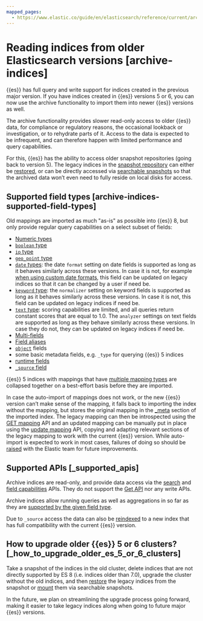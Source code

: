 ```yaml
---
mapped_pages:
  - https://www.elastic.co/guide/en/elasticsearch/reference/current/archive-indices.html
---
```


# Reading indices from older Elasticsearch versions [archive-indices]

{{es}} has full query and write support for indices created in the previous major version. If you have indices created in {{es}} versions 5 or 6, you can now use the archive functionality to import them into newer {{es}} versions as well.

The archive functionality provides slower read-only access to older {{es}} data, for compliance or regulatory reasons, the occasional lookback or investigation, or to rehydrate parts of it. Access to the data is expected to be infrequent, and can therefore happen with limited performance and query capabilities.

For this, {{es}} has the ability to access older snapshot repositories (going back to version 5). The legacy indices in the [snapshot repository](../../tools/snapshot-and-restore.md) can either be [restored](https://www.elastic.co/docs/api/doc/elasticsearch/operation/operation-snapshot-restore), or can be directly accessed via [searchable snapshots](../../tools/snapshot-and-restore/searchable-snapshots.md) so that the archived data won’t even need to fully reside on local disks for access.


## Supported field types [archive-indices-supported-field-types] 

Old mappings are imported as much "as-is" as possible into {{es}} 8, but only provide regular query capabilities on a select subset of fields:

* [Numeric types](asciidocalypse://docs/elasticsearch/docs/reference/elasticsearch/mapping-reference/number.md)
* [`boolean` type](asciidocalypse://docs/elasticsearch/docs/reference/elasticsearch/mapping-reference/boolean.md)
* [`ip` type](asciidocalypse://docs/elasticsearch/docs/reference/elasticsearch/mapping-reference/ip.md)
* [`geo_point` type](asciidocalypse://docs/elasticsearch/docs/reference/elasticsearch/mapping-reference/geo-point.md)
* [`date` types](asciidocalypse://docs/elasticsearch/docs/reference/elasticsearch/mapping-reference/date.md): the date `format` setting on date fields is supported as long as it behaves similarly across these versions. In case it is not, for example [when using custom date formats](https://www.elastic.co/guide/en/elasticsearch/reference/7.17/migrate-to-java-time.html), this field can be updated on legacy indices so that it can be changed by a user if need be.
* [`keyword` type](asciidocalypse://docs/elasticsearch/docs/reference/elasticsearch/mapping-reference/keyword.md#keyword-field-type): the `normalizer` setting on keyword fields is supported as long as it behaves similarly across these versions. In case it is not, this field can be updated on legacy indices if need be.
* [`text` type](asciidocalypse://docs/elasticsearch/docs/reference/elasticsearch/mapping-reference/text.md#text-field-type): scoring capabilities are limited, and all queries return constant scores that are equal to 1.0. The `analyzer` settings on text fields are supported as long as they behave similarly across these versions. In case they do not, they can be updated on legacy indices if need be.
* [Multi-fields](asciidocalypse://docs/elasticsearch/docs/reference/elasticsearch/mapping-reference/multi-fields.md)
* [Field aliases](asciidocalypse://docs/elasticsearch/docs/reference/elasticsearch/mapping-reference/field-alias.md)
* [`object`](asciidocalypse://docs/elasticsearch/docs/reference/elasticsearch/mapping-reference/object.md) fields
* some basic metadata fields, e.g. `_type` for querying {{es}} 5 indices
* [runtime fields](../../../manage-data/data-store/mapping/map-runtime-field.md)
* [`_source` field](asciidocalypse://docs/elasticsearch/docs/reference/elasticsearch/mapping-reference/mapping-source-field.md)

{{es}} 5 indices with mappings that have [multiple mapping types](https://www.elastic.co/guide/en/elasticsearch/reference/7.17/removal-of-types.html) are collapsed together on a best-effort basis before they are imported.

In case the auto-import of mappings does not work, or the new {{es}} version can’t make sense of the mapping, it falls back to importing the index without the mapping, but stores the original mapping in the [_meta](asciidocalypse://docs/elasticsearch/docs/reference/elasticsearch/mapping-reference/mapping-meta-field.md) section of the imported index. The legacy mapping can then be introspected using the [GET mapping](https://www.elastic.co/docs/api/doc/elasticsearch/operation/operation-indices-get-mapping) API and an updated mapping can be manually put in place using the [update mapping](https://www.elastic.co/docs/api/doc/elasticsearch/operation/operation-indices-put-mapping) API, copying and adapting relevant sections of the legacy mapping to work with the current {{es}} version. While auto-import is expected to work in most cases, failures of doing so should be [raised](https://github.com/elastic/elasticsearch/issues/new/choose) with the Elastic team for future improvements.


## Supported APIs [_supported_apis] 

Archive indices are read-only, and provide data access via the [search](https://www.elastic.co/docs/api/doc/elasticsearch/operation/operation-search) and [field capabilities](https://www.elastic.co/docs/api/doc/elasticsearch/operation/operation-field-caps) APIs. They do not support the [Get API](https://www.elastic.co/docs/api/doc/elasticsearch/operation/operation-get) nor any write APIs.

Archive indices allow running queries as well as aggregations in so far as they are [supported by the given field type](#archive-indices-supported-field-types).

Due to `_source` access the data can also be [reindexed](https://www.elastic.co/docs/api/doc/elasticsearch/operation/operation-reindex) to a new index that has full compatibility with the current {{es}} version.


## How to upgrade older {{es}} 5 or 6 clusters? [_how_to_upgrade_older_es_5_or_6_clusters] 

Take a snapshot of the indices in the old cluster, delete indices that are not directly supported by ES 8 (i.e. indices older than 7.0), upgrade the cluster without the old indices, and then [restore](https://www.elastic.co/docs/api/doc/elasticsearch/operation/operation-snapshot-restore) the legacy indices from the snapshot or [mount](https://www.elastic.co/docs/api/doc/elasticsearch/operation/operation-searchable-snapshots-mount) them via searchable snapshots.

In the future, we plan on streamlining the upgrade process going forward, making it easier to take legacy indices along when going to future major {{es}} versions.

